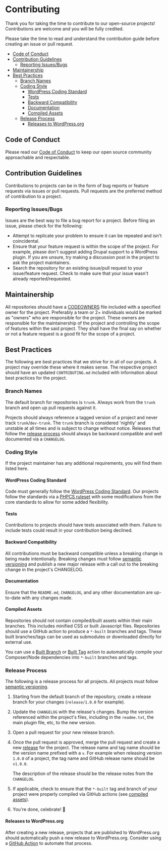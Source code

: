 # Contributing <!-- omit in toc -->

Thank you for taking the time to contribute to our open-source projects!
Contributions are welcome and you will be fully credited.

Please take the time to read and understand the contribution guide before
creating an issue or pull request.

- [Code of Conduct](#code-of-conduct)
- [Contribution Guidelines](#contribution-guidelines)
  - [Reporting Issues/Bugs](#reporting-issuesbugs)
- [Maintainership](#maintainership)
- [Best Practices](#best-practices)
  - [Branch Names](#branch-names)
  - [Coding Style](#coding-style)
    - [WordPress Coding Standard](#wordpress-coding-standard)
    - [Tests](#tests)
    - [Backward Compatibility](#backward-compatibility)
    - [Documentation](#documentation)
    - [Compiled Assets](#compiled-assets)
  - [Release Process](#release-process)
    - [Releases to WordPress.org](#releases-to-wordpressorg)

## Code of Conduct

Please read our [Code of Conduct](./CODE_OF_CONDUCT.md) to keep our open source
community approachable and respectable.

## Contribution Guidelines

Contributions to projects can be in the form of bug reports or feature requests
via issues or pull requests. Pull requests are the preferred method of
contribution to a project.

### Reporting Issues/Bugs

Issues are the best way to file a bug report for a project. Before filing an
issue, please check for the following:

- Attempt to replicate your problem to ensure it can be repeated and isn't
  coincidental.
- Ensure that your feature request is within the scope of the project. For
  example, please don't suggest adding Drupal support to a WordPress plugin. If
  you are unsure, try making a discussion post in the project to ask the project
  maintainers.
- Search the repository for an existing issue/pull request to your issue/feature
  request. Check to make sure that your issue wasn't already reported/requested.

## Maintainership

All repositories should have a [CODEOWNERS](codeowners) file included with a
specified owner for the project. Preferably a team or 2+ individuals would be
marked as "owners" who are responsible for the project. These owners are
responsible for the maintainership of the project and controlling the scope of
features within the said project. They shall have the final say on whether or not a
feature request is a good fit for the scope of a project.

## Best Practices

The following are best practices that we strive for in all of our projects. A
project may override these where it makes sense. The respective project should
have an updated `CONTRIBUTING.md` included with information about best practices
for the project.

### Branch Names

The default branch for repositories is `trunk`. Always work from the `trunk`
branch and open up pull requests against it.

Projects should always reference a tagged version of a project and never track
`trunk`/`dev-trunk`. The `trunk` branch is considered 'nightly' and unstable at
all times and is subject to change without notice. Releases that follow the
[release process](#release-process) should always be backward compatible and
well documented via a `CHANGELOG`.

### Coding Style

If the project maintainer has any additional requirements, you will find them
listed here.

#### WordPress Coding Standard

Code must generally follow the [WordPress Coding
Standard](wordpress-coding-standard). Our projects follow the standards via a
[PHPCS ruleset](phpcs-ruleset) with some modifications from the core standards
to allow for some added flexibility.

#### Tests

Contributions to projects should have tests associated with them. Failure to
include tests could result in your contribution being declined.

#### Backward Compatibility

All contributions must be backward compatible unless a breaking change is
being made intentionally. Breaking changes must follow [semantic
versioning](semvar) and publish a new major release with a call out to the
breaking change in the project's CHANGELOG.

#### Documentation

Ensure that the `README.md`, `CHANGELOG`, and any other documentation are
up-to-date with any changes made.

#### Compiled Assets

Repositories should not contain compiled/built assets within their main
branches. This includes minified CSS or built Javascript files. Repositories
should use a GitHub action to produce a `*-built` branches and tags. These built
branches/tags can be used as submodules or downloaded directly for external use.

You can use a [Built Branch](built-branch) or [Built Tag](built-tag) action to
automatically compile your Composer/Node dependencies into `*-built` branches
and tags.

### Release Process

The following is a release process for all projects. All projects must follow
[semantic versioning](semvar).

1. Starting from the default branch of the repository, create a release branch
   for your changes (`release/1.0.0` for example).
2. Update the `CHANGELOG` with the release's changes. Bump the version
   referenced within the project's files, including in the `readme.txt`,
   the main plugin file, etc, to the new version.
3. Open a pull request for your new release branch.
4. Once the pull request is approved, merge the pull request and create a new
   [release](releases) for the project. The release name and tag name should be
   the version name prefixed with a `v`. For example when releasing version
   `1.0.0` of a project, the tag name and GitHub release name should be
   `v1.0.0`.

   The description of the release should be the release notes from the
   `CHANGELOG`.
5. If applicable, check to ensure that the `*-built` tag and branch of your
   project were properly compiled via GitHub actions (see [compiled assets](#compiled-assets)).
6. You're done, celebrate! 🎉

#### Releases to WordPress.org

After creating a new release, projects that are published to WordPress.org
should automatically push a new release to WordPress.org. Consider using a
[GitHub Action](https://github.com/10up/action-wordpress-plugin-deploy) to
automate that process.

[codeowners]: https://docs.github.com/en/repositories/managing-your-repositorys-settings-and-features/customizing-your-repository/about-code-owners
[built-branch]: https://github.com/alleyinteractive/.github#built-branch
[built-tag]: https://github.com/alleyinteractive/.github#built-tag
[wordpress-coding-standard]: https://developer.wordpress.org/coding-standards/wordpress-coding-standards/
[phpcs-rulset]: https://github.com/alleyinteractive/alley-coding-standards
[semvar]: https://semver.org/
[releases]: https://docs.github.com/en/repositories/releasing-projects-on-github/managing-releases-in-a-repository